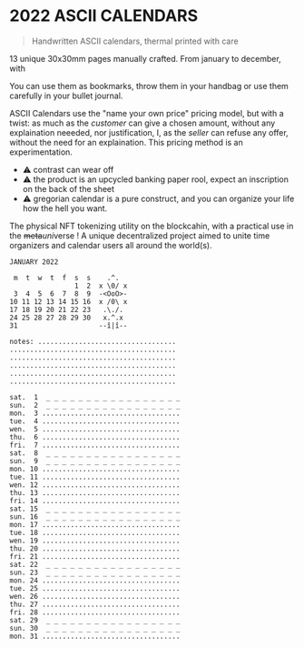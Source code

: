 # 2022 ASCII CALENDARS

> Handwritten ASCII calendars, thermal printed with care

13 unique 30x30mm pages manually crafted. From january to december, with 

You can use them as bookmarks, throw them in your handbag or use them carefully in your bullet journal.

ASCII Calendars use the "name your own price" pricing model, but with a twist: as much as the *customer* can give a chosen amount, without any explaination neeeded, nor justification, I, as the *seller* can refuse any offer, without the need for an explaination.
This pricing method is an experimentation. 

* ⚠️ contrast can wear off
* ⚠️ the product is an upcycled banking paper rool, expect an inscription on the back of the sheet
* ⚠️ gregorian calendar is a pure construct, and you can organize your life how the hell you want.

The physical NFT tokenizing utility on the blockcahin, with a practical use in the ~~meta~~*uni*verse ! A unique decentralized project aimed to unite time organizers and calendar users all around the world(s).

```
JANUARY 2022

 m  t  w  t  f  s  s    .^.
                1  2  x \0/ x
 3  4  5  6  7  8  9  -<OoO>-
10 11 12 13 14 15 16  x /0\ x
17 18 19 20 21 22 23   .\./.
24 25 28 27 28 29 30   x.^.x
31                    --î|î--

notes: ..................................
.........................................
.........................................
.........................................
.........................................
.........................................

sat.  1  _ _ _ _ _ _ _ _ _ _ _ _ _ _ _ _ _
sun.  2  _ _ _ _ _ _ _ _ _ _ _ _ _ _ _ _ _
mon.  3 ..................................
tue.  4 ..................................
wen.  5 ..................................
thu.  6 ..................................
fri.  7 ..................................
sat.  8  _ _ _ _ _ _ _ _ _ _ _ _ _ _ _ _ _
sun.  9  _ _ _ _ _ _ _ _ _ _ _ _ _ _ _ _ _
mon. 10 ..................................
tue. 11 ..................................
wen. 12 ..................................
thu. 13 ..................................
fri. 14 ..................................
sat. 15  _ _ _ _ _ _ _ _ _ _ _ _ _ _ _ _ _
sun. 16  _ _ _ _ _ _ _ _ _ _ _ _ _ _ _ _ _
mon. 17 ..................................
tue. 18 ..................................
wen. 19 ..................................
thu. 20 ..................................
fri. 21 ..................................
sat. 22  _ _ _ _ _ _ _ _ _ _ _ _ _ _ _ _ _
sun. 23  _ _ _ _ _ _ _ _ _ _ _ _ _ _ _ _ _
mon. 24 ..................................
tue. 25 ..................................
wen. 26 ..................................
thu. 27 ..................................
fri. 28 ..................................
sat. 29  _ _ _ _ _ _ _ _ _ _ _ _ _ _ _ _ _
sun. 30  _ _ _ _ _ _ _ _ _ _ _ _ _ _ _ _ _
mon. 31 ..................................
```
